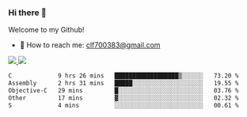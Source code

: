 ### Hi there 👋

<!--
**clingfei/clingfei** is a ✨ _special_ ✨ repository because its `README.md` (this file) appears on your GitHub profile.

Here are some ideas to get you started:

- 🔭 I’m currently working on ...
- 🌱 I’m currently learning ...
- 👯 I’m looking to collaborate on ...
- 🤔 I’m looking for help with ...
- 💬 Ask me about ...
- 📫 How to reach me: ...
- 😄 Pronouns: ...
- ⚡ Fun fact: ...
-->
Welcome to my Github!
- 📧 How to reach me: clf700383@gmail.com

<a href="https://github.com/anuraghazra/github-readme-stats">
  <img src="https://github-readme-stats.vercel.app/api?username=clingfei&count_private=true&show_icons=true&include_all_commits=true&line_height=21&hide_border=true&repo=github-readme-stats" />
</a>
<a href="https://github.com/anuraghazra/convoychat">
  <img src="https://github-readme-stats.vercel.app/api/top-langs/?username=clingfei&hide=Tcl,Perl,Makefile,CSS,HTML,Yacc,Lex,Verilog&langs_count=6&layout=compact&hide_border=true&repo=convoychat" />
</a>

<!--START_SECTION:waka-->

```txt
C             9 hrs 26 mins   ██████████████████▒░░░░░░   73.20 %
Assembly      2 hrs 31 mins   █████░░░░░░░░░░░░░░░░░░░░   19.55 %
Objective-C   29 mins         █░░░░░░░░░░░░░░░░░░░░░░░░   03.76 %
Other         17 mins         ▓░░░░░░░░░░░░░░░░░░░░░░░░   02.32 %
S             4 mins          ░░░░░░░░░░░░░░░░░░░░░░░░░   00.61 %
```

<!--END_SECTION:waka-->
